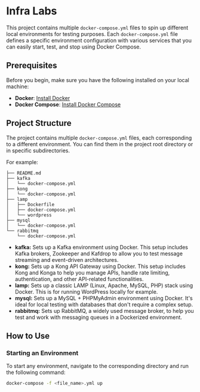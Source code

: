 # Infra Labs

This project contains multiple `docker-compose.yml` files to spin up different local environments for testing purposes.
Each `docker-compose.yml` file defines a specific environment configuration with various services that you can easily start, test, and stop using Docker Compose.

## Prerequisites

Before you begin, make sure you have the following installed on your local machine:

- **Docker**: [Install Docker](https://docs.docker.com/get-docker/)
- **Docker Compose**: [Install Docker Compose](https://docs.docker.com/compose/install/)

## Project Structure

The project contains multiple `docker-compose.yml` files, each corresponding to a different environment. You can find them in the project root directory or in specific subdirectories. 

For example:

```
├── README.md
├── kafka
│   └── docker-compose.yml
├── kong
│   └── docker-compose.yml
├── lamp
│   ├── Dockerfile
│   ├── docker-compose.yml
│   └── wordpress
├── mysql
│   └── docker-compose.yml
└── rabbitmq
    └── docker-compose.yml
```

- **kafka:** Sets up a Kafka environment using Docker. This setup includes Kafka brokers, Zookeeper and Kafdrop to allow you to test message streaming and event-driven architectures.
- **kong:** Sets up a Kong API Gateway using Docker. This setup includes Kong and Konga to help you manage APIs, handle rate limiting, authentication, and other API-related functionalities.
- **lamp:** Sets up a classic LAMP (Linux, Apache, MySQL, PHP) stack using Docker. This is for running WordPress locally for example.
- **mysql:** Sets up a MySQL + PHPMyAdmin environment using Docker. It's ideal for local testing with databases that don't require a complex setup.
- **rabbitmq:** Sets up RabbitMQ, a widely used message broker, to help you test and work with messaging queues in a Dockerized environment.

## How to Use

### Starting an Environment

To start any environment, navigate to the corresponding directory and run the following command:

```bash
docker-compose -f <file_name>.yml up